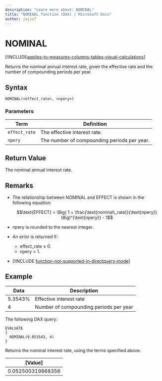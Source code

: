 ```yaml
---
description: "Learn more about: NOMINAL"
title: "NOMINAL function (DAX) | Microsoft Docs"
author: jajin7
---
```


# NOMINAL

[!INCLUDE[applies-to-measures-columns-tables-visual-calculations](includes/applies-to-measures-columns-tables-visual-calculations.md)]

Returns the nominal annual interest rate, given the effective rate and the number of compounding periods per year.

## Syntax

```dax
NOMINAL(<effect_rate>, <npery>)
```

### Parameters

|Term|Definition|  
|--------|--------------|  
|`effect_rate`|The effective interest rate.|
|`npery`|The number of compounding periods per year.|

## Return Value

The nominal annual interest rate.

## Remarks

- The relationship between NOMINAL and EFFECT is shown in the following equation:

    $$\text{EFFECT} = \Big( 1 + \frac{\text{nominal\_rate}}{\text{npery}} \Big)^{\text{npery}} - 1$$

- npery is rounded to the nearest integer.

- An error is returned if:
  - effect_rate ≤ 0.
  - npery < 1.

- [!INCLUDE [function-not-supported-in-directquery-mode](includes/function-not-supported-in-directquery-mode.md)]

## Example

| **Data** | **Description**                        |
| -------- | -------------------------------------- |
| 5.3543%  | Effective interest rate                |
| 4        | Number of compounding periods per year |

The following DAX query:

```dax
EVALUATE
{
  NOMINAL(0.053543, 4)
}
```

Returns the nominal interest rate, using the terms specified above.

| **[Value]**     |
| ----------------- |
| 0.052500319868356 |
